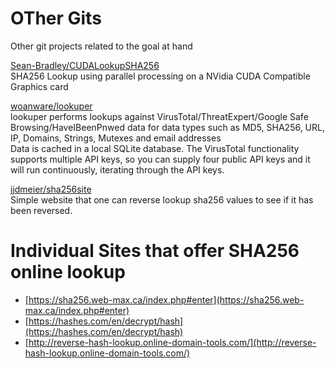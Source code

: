 # OTher Gits
Other git projects related to the goal at hand

[Sean-Bradley/CUDALookupSHA256](https://github.com/Sean-Bradley/CUDALookupSHA256) <br>
SHA256 Lookup using parallel processing on a NVidia CUDA Compatible Graphics card


[woanware/lookuper](https://github.com/woanware/lookuper) <br>
lookuper performs lookups against VirusTotal/ThreatExpert/Google Safe Browsing/HaveIBeenPnwed data for data types such as MD5, SHA256, URL, IP, Domains, Strings, Mutexes and email addresses<br>
Data is cached in a local SQLite database. The VirusTotal functionality supports multiple API keys, so you can supply four public API keys and it will run continuously, iterating through the API keys.


[jjdmeier/sha256site](https://github.com/jjdmeier/sha256site)<br>
Simple website that one can reverse lookup sha256 values to see if it has been reversed.


# Individual Sites that offer SHA256 online lookup
- [https://sha256.web-max.ca/index.php#enter](https://sha256.web-max.ca/index.php#enter)<br>
- [https://hashes.com/en/decrypt/hash](https://hashes.com/en/decrypt/hash)
- [http://reverse-hash-lookup.online-domain-tools.com/](http://reverse-hash-lookup.online-domain-tools.com/)
